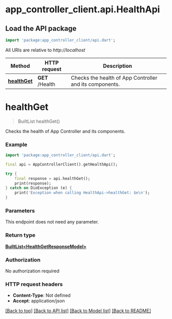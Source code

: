 # app_controller_client.api.HealthApi

## Load the API package
```dart
import 'package:app_controller_client/api.dart';
```

All URIs are relative to *http://localhost*

Method | HTTP request | Description
------------- | ------------- | -------------
[**healthGet**](HealthApi.md#healthget) | **GET** /Health | Checks the health of App Controller and its components.


# **healthGet**
> BuiltList<HealthGetResponseModel> healthGet()

Checks the health of App Controller and its components.

### Example
```dart
import 'package:app_controller_client/api.dart';

final api = AppControllerClient().getHealthApi();

try {
    final response = api.healthGet();
    print(response);
} catch on DioException (e) {
    print('Exception when calling HealthApi->healthGet: $e\n');
}
```

### Parameters
This endpoint does not need any parameter.

### Return type

[**BuiltList&lt;HealthGetResponseModel&gt;**](HealthGetResponseModel.md)

### Authorization

No authorization required

### HTTP request headers

 - **Content-Type**: Not defined
 - **Accept**: application/json

[[Back to top]](#) [[Back to API list]](../README.md#documentation-for-api-endpoints) [[Back to Model list]](../README.md#documentation-for-models) [[Back to README]](../README.md)

